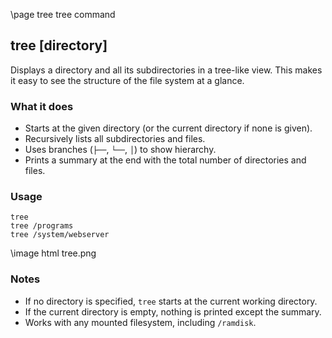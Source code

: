 \page tree tree command

## tree [directory]

Displays a directory and all its subdirectories in a tree-like view.
This makes it easy to see the structure of the file system at a glance.

### What it does
- Starts at the given directory (or the current directory if none is given).
- Recursively lists all subdirectories and files.
- Uses branches (`├──`, `└──`, `│`) to show hierarchy.
- Prints a summary at the end with the total number of directories and files.

### Usage
```
tree
tree /programs
tree /system/webserver
```

\image html tree.png

### Notes
- If no directory is specified, `tree` starts at the current working directory.
- If the current directory is empty, nothing is printed except the summary.
- Works with any mounted filesystem, including `/ramdisk`.
